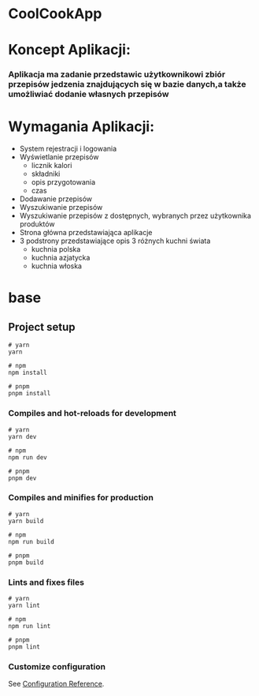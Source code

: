 # CoolCookApp


# Koncept Aplikacji:


### Aplikacja ma zadanie przedstawic użytkownikowi zbiór przepisów jedzenia znajdujących się w bazie danych,a także umożliwiać dodanie własnych przepisów

# Wymagania Aplikacji:
* System rejestracji i logowania
* Wyświetlanie przepisów
  * licznik kalori
  * składniki
  * opis przygotowania
  * czas
* Dodawanie przepisów
* Wyszukiwanie przepisów
* Wyszukiwanie przepisów z dostępnych, wybranych przez użytkownika produktów
* Strona główna przedstawiająca aplikacje
* 3 podstrony przedstawiające opis 3 różnych kuchni świata
  * kuchnia polska
  * kuchnia azjatycka
  * kuchnia włoska
  


# base

## Project setup

```
# yarn
yarn

# npm
npm install

# pnpm
pnpm install
```

### Compiles and hot-reloads for development

```
# yarn
yarn dev

# npm
npm run dev

# pnpm
pnpm dev
```

### Compiles and minifies for production

```
# yarn
yarn build

# npm
npm run build

# pnpm
pnpm build
```

### Lints and fixes files

```
# yarn
yarn lint

# npm
npm run lint

# pnpm
pnpm lint
```

### Customize configuration

See [Configuration Reference](https://vitejs.dev/config/).

